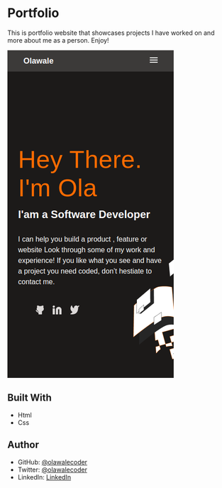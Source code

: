 # Portfolio
This is portfolio website that showcases projects I have worked on and more about me as a person. Enjoy!

![screenshot](img/screenshot.png)

## Built With 
- Html
- Css


## Author 
- GitHub: [@olawalecoder](https://github.com/olawalecoder)
- Twitter: [@olawalecoder](https://twitter.com/olawalecoder)
- LinkedIn: [LinkedIn](https://linkedin.com/in/bamidele-olawale-072975142)